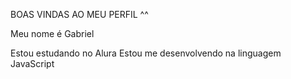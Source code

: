 
BOAS VINDAS AO MEU PERFIL ^^

Meu nome é Gabriel 

Estou estudando no Alura
Estou me desenvolvendo na linguagem JavaScript

